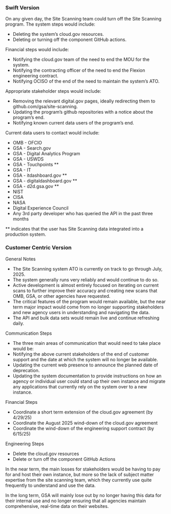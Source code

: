 
### Swift Version

On any given day, the Site Scanning team could turn off the Site Scanning program.  The system steps would include: 
- Deleting the system’s cloud.gov resources.
- Deleting or turning off the component GitHub actions.  

Financial steps would include: 
- Notifying the cloud.gov team of the need to end the MOU for the system.  
- Notifying the contracting officer of the need to end the Flexion engineering contract.  
- Notifying OCISO of the end of the need to maintain the system’s ATO.  

Appropriate stakeholder steps would include:
- Removing the relevant digital.gov pages, ideally redirecting them to github.com/gsa/site-scanning.  
- Updating the program’s github repositories with a notice about the program’s end. 
- Notifying known current data users of the program’s end.

Current data users to contact would include: 
- OMB - OFCIO
- GSA - Search.gov 
- GSA - Digital Analytics Program
- GSA - USWDS 
- GSA - Touchpoints **
- GSA - IT
- GSA - itdashboard.gov **
- GSA - digitaldashboard.gov **
- GSA - d2d.gsa.gov **
- NIST
- CISA
- NASA
- Digital Experience Council 
- Any 3rd party developer who has queried the API in the past three months

** indicates that the user has Site Scanning data integrated into a production system.

### Customer Centric Version

General Notes
- The Site Scanning system ATO is currently on track to go through July, 2025.  
- The system generally runs very reliably and would continue to do so.  
- Active development is almost entirely focused on iterating on current scans to further improve their accuracy and creating new scans that OMB, GSA, or other agencies have requested.  
- The critical features of the program would remain available, but the near term major impact would come from no longer supporting stakeholders and new agency users in understanding and navigating the data.  
- The API and bulk data sets would remain live and continue refreshing daily.

Communication Steps
- The three main areas of communication that would need to take place would be:
- Notifying the above current stakeholders of the end of customer support and the date at which the system will no longer be available.  
- Updating the current web presence to announce the planned date of deprecation.  
- Updating the system documentation to provide instructions on how an agency or individual user could stand up their own instance and migrate any applications that currently rely on the system over to a new instance.  

Financial Steps
- Coordinate a short term extension of the cloud.gov agreement (by 4/29/25)
- Coordinate the August 2025 wind-down of the cloud.gov agreement 
- Coordinate the wind-down of the engineering support contract (by 6/15/25)

Engineering Steps
- Delete the cloud.gov resources 
- Delete or turn off the component GitHub Actions 


In the near term, the main losses for stakeholders would be having to pay for and host their own instance, but more so the lack of subject matter expertise from the site scanning team, which they currently use quite frequently to understand and use the data.  

In the long term, GSA will mainly lose out by no longer having this data for their internal use and no longer ensuring that all agencies maintain comprehensive, real-time data on their websites.  

